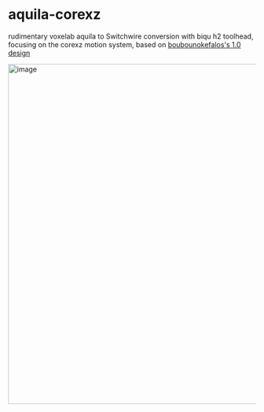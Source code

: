 # aquila-corexz

rudimentary voxelab aquila to Switchwire conversion with biqu h2 toolhead, focusing on the corexz motion system, based on [boubounokefalos's 1.0 design](https://github.com/boubounokefalos/Ender_SW/releases/tag/v1.0)


<img width="692" alt="image" src="https://user-images.githubusercontent.com/81610702/230876699-770af804-ad20-480f-a54e-b858ce037710.png">
